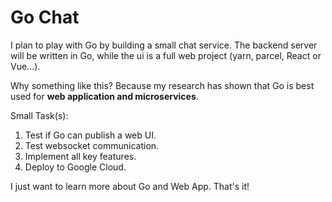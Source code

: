 <h1>Go Chat</h1>

I plan to play with Go by building a small chat service. 
The backend server will be written in Go, while the ui
is a full web project (yarn, parcel, React or Vue...).

Why something like this? Because my research has shown
that Go is best used for <b>web application and microservices</b>.

Small Task(s):
1. Test if Go can publish a web UI.
2. Test websocket communication.
3. Implement all key features.
4. Deploy to Google Cloud.

I just want to learn more about Go and Web App. That's it!